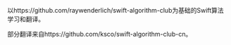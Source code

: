 以https://github.com/raywenderlich/swift-algorithm-club为基础的Swift算法学习和翻译。

部分翻译来自https://github.com/ksco/swift-algorithm-club-cn。